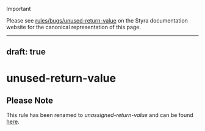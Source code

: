 > [!IMPORTANT]
> Please see [rules/bugs/unused-return-value](https://docs.styra.com/regal/rules/bugs/unused-return-value) on the Styra documentation website for the canonical representation of this page.

---
draft: true
--- 

# unused-return-value

## Please Note

This rule has been renamed to *unassigned-return-value* and can be found
[here](https://docs.styra.com/regal/rules/bugs/unassigned-return-value).

